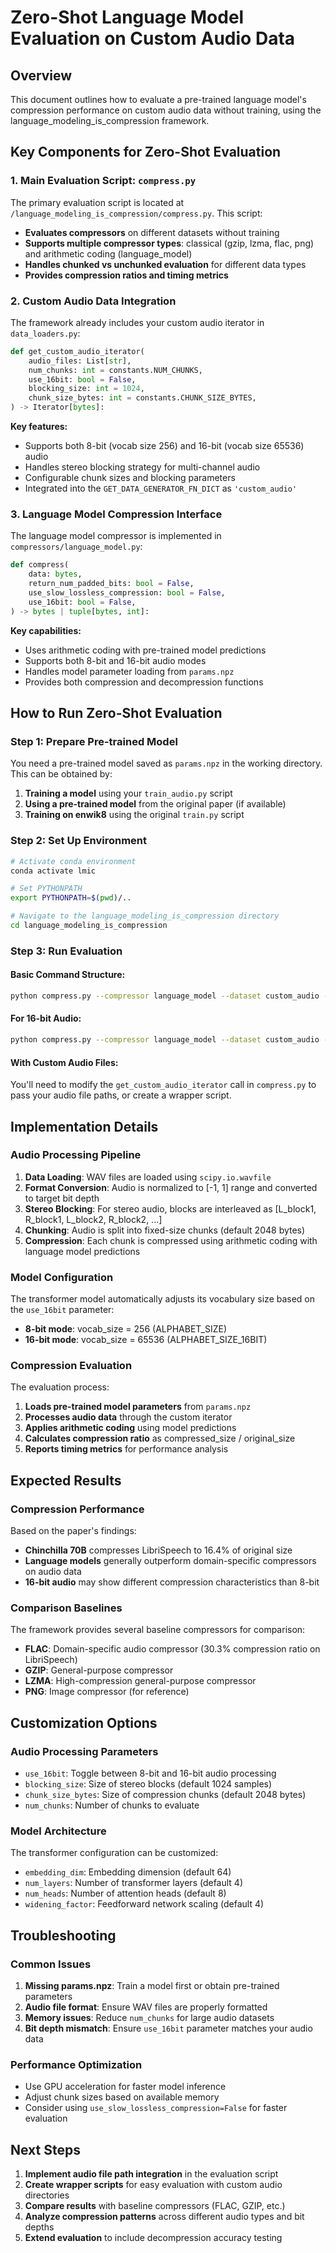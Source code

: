# Zero-Shot Language Model Evaluation on Custom Audio Data

## Overview

This document outlines how to evaluate a pre-trained language model's compression performance on custom audio data without training, using the language_modeling_is_compression framework.

## Key Components for Zero-Shot Evaluation

### 1. Main Evaluation Script: `compress.py`

The primary evaluation script is located at `/language_modeling_is_compression/compress.py`. This script:

- **Evaluates compressors** on different datasets without training
- **Supports multiple compressor types**: classical (gzip, lzma, flac, png) and arithmetic coding (language_model)
- **Handles chunked vs unchunked evaluation** for different data types
- **Provides compression ratios and timing metrics**

### 2. Custom Audio Data Integration

The framework already includes your custom audio iterator in `data_loaders.py`:

```python
def get_custom_audio_iterator(
    audio_files: List[str],
    num_chunks: int = constants.NUM_CHUNKS,
    use_16bit: bool = False,
    blocking_size: int = 1024,
    chunk_size_bytes: int = constants.CHUNK_SIZE_BYTES,
) -> Iterator[bytes]:
```

**Key features:**
- Supports both 8-bit (vocab size 256) and 16-bit (vocab size 65536) audio
- Handles stereo blocking strategy for multi-channel audio
- Configurable chunk sizes and blocking parameters
- Integrated into the `GET_DATA_GENERATOR_FN_DICT` as `'custom_audio'`

### 3. Language Model Compression Interface

The language model compressor is implemented in `compressors/language_model.py`:

```python
def compress(
    data: bytes,
    return_num_padded_bits: bool = False,
    use_slow_lossless_compression: bool = False,
    use_16bit: bool = False,
) -> bytes | tuple[bytes, int]:
```

**Key capabilities:**
- Uses arithmetic coding with pre-trained model predictions
- Supports both 8-bit and 16-bit audio modes
- Handles model parameter loading from `params.npz`
- Provides both compression and decompression functions

## How to Run Zero-Shot Evaluation

### Step 1: Prepare Pre-trained Model

You need a pre-trained model saved as `params.npz` in the working directory. This can be obtained by:

1. **Training a model** using your `train_audio.py` script
2. **Using a pre-trained model** from the original paper (if available)
3. **Training on enwik8** using the original `train.py` script

### Step 2: Set Up Environment

```bash
# Activate conda environment
conda activate lmic

# Set PYTHONPATH
export PYTHONPATH=$(pwd)/..

# Navigate to the language_modeling_is_compression directory
cd language_modeling_is_compression
```

### Step 3: Run Evaluation

#### Basic Command Structure:
```bash
python compress.py --compressor language_model --dataset custom_audio --num_chunks 1000
```

#### For 16-bit Audio:
```bash
python compress.py --compressor language_model --dataset custom_audio --num_chunks 1000 --use_16bit
```

#### With Custom Audio Files:
You'll need to modify the `get_custom_audio_iterator` call in `compress.py` to pass your audio file paths, or create a wrapper script.

## Implementation Details

### Audio Processing Pipeline

1. **Data Loading**: WAV files are loaded using `scipy.io.wavfile`
2. **Format Conversion**: Audio is normalized to [-1, 1] range and converted to target bit depth
3. **Stereo Blocking**: For stereo audio, blocks are interleaved as [L_block1, R_block1, L_block2, R_block2, ...]
4. **Chunking**: Audio is split into fixed-size chunks (default 2048 bytes)
5. **Compression**: Each chunk is compressed using arithmetic coding with language model predictions

### Model Configuration

The transformer model automatically adjusts its vocabulary size based on the `use_16bit` parameter:

- **8-bit mode**: vocab_size = 256 (ALPHABET_SIZE)
- **16-bit mode**: vocab_size = 65536 (ALPHABET_SIZE_16BIT)

### Compression Evaluation

The evaluation process:

1. **Loads pre-trained model parameters** from `params.npz`
2. **Processes audio data** through the custom iterator
3. **Applies arithmetic coding** using model predictions
4. **Calculates compression ratio** as compressed_size / original_size
5. **Reports timing metrics** for performance analysis

## Expected Results

### Compression Performance

Based on the paper's findings:
- **Chinchilla 70B** compresses LibriSpeech to 16.4% of original size
- **Language models** generally outperform domain-specific compressors on audio data
- **16-bit audio** may show different compression characteristics than 8-bit

### Comparison Baselines

The framework provides several baseline compressors for comparison:
- **FLAC**: Domain-specific audio compressor (30.3% compression ratio on LibriSpeech)
- **GZIP**: General-purpose compressor
- **LZMA**: High-compression general-purpose compressor
- **PNG**: Image compressor (for reference)

## Customization Options

### Audio Processing Parameters

- `use_16bit`: Toggle between 8-bit and 16-bit audio processing
- `blocking_size`: Size of stereo blocks (default 1024 samples)
- `chunk_size_bytes`: Size of compression chunks (default 2048 bytes)
- `num_chunks`: Number of chunks to evaluate

### Model Architecture

The transformer configuration can be customized:
- `embedding_dim`: Embedding dimension (default 64)
- `num_layers`: Number of transformer layers (default 4)
- `num_heads`: Number of attention heads (default 8)
- `widening_factor`: Feedforward network scaling (default 4)

## Troubleshooting

### Common Issues

1. **Missing params.npz**: Train a model first or obtain pre-trained parameters
2. **Audio file format**: Ensure WAV files are properly formatted
3. **Memory issues**: Reduce `num_chunks` for large audio datasets
4. **Bit depth mismatch**: Ensure `use_16bit` parameter matches your audio data

### Performance Optimization

- Use GPU acceleration for faster model inference
- Adjust chunk sizes based on available memory
- Consider using `use_slow_lossless_compression=False` for faster evaluation

## Next Steps

1. **Implement audio file path integration** in the evaluation script
2. **Create wrapper scripts** for easy evaluation with custom audio directories
3. **Compare results** with baseline compressors (FLAC, GZIP, etc.)
4. **Analyze compression patterns** across different audio types and bit depths
5. **Extend evaluation** to include decompression accuracy testing
